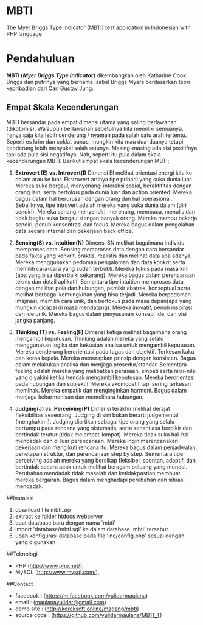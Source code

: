 # MBTI
The Myer Briggs Type Indicator (MBTI) test application in Indonesian with PHP language

# Pendahuluan
**MBTI (*Myer Briggs Type Indicator*)** dikembangkan oleh Katharine Cook Briggs dan putrinya yang bernama Isabel Briggs Myers berdasarkan teori kepribadian dari Carl Gustav Jung.

## Empat Skala Kecenderungan
MBTI bersandar pada empat dimensi utama yang saling berlawanan (dikotomis). Walaupun berlawanan sebetulnya kita memiliki semuanya, hanya saja kita lebih cenderung / nyaman pada salah satu arah tertentu. Seperti es krim dan coklat panas, mungkin kita mau dua-duanya tetapi cenderung lebih menyukai salah satunya. Masing-masing ada sisi positifnya tapi ada pula sisi negatifnya. Nah, seperti itu pula dalam skala kecenderungan MBTI. Berikut empat skala kecenderungan MBTI;

1. **Extrovert (E) vs. Introvert(I)** 
Dimensi EI melihat orientasi energi kita ke dalam atau ke luar. Ekstrovert artinya tipe pribadi yang suka dunia luar. Mereka suka bergaul, menyenangi interaksi sosial, beraktifitas dengan orang lain, serta berfokus pada dunia luar dan action oriented. Mereka bagus dalam hal berurusan dengan orang dan hal operasional. Sebaliknya, tipe introvert adalah mereka yang suka dunia dalam
(diri sendiri). Mereka senang menyendiri, merenung, membaca, menulis dan tidak begitu suka bergaul dengan banyak orang.  Mereka mampu bekerja sendiri, penuh konsentrasi dan focus. Mereka bagus dalam pengolahan data secara internal dan pekerjaan back office.

2. **Sensing(S) vs. Intuition(N)** 
Dimensi SN melihat bagaimana individu memproses data. Sensing memproses data dengan cara bersandar pada fakta yang konkrit, praktis, realistis dan melihat data apa adanya. Mereka menggunakan pedoman pengalaman dan data konkrit serta memilih cara-cara yang sudah terbukti. Mereka fokus pada masa kini
(apa yang bisa diperbaiki sekarang). Mereka bagus dalam perencanaan teknis dan detail aplikatif. Sementara tipe intuition memproses data dengan melihat pola dan hubungan, pemikir abstrak, konseptual serta melihat berbagai kemungkinan yang bisa terjadi. Mereka berpedoman imajinasi, memilih cara unik, dan berfokus pada masa depan(apa yang mungkin dicapai di masa mendatang). Mereka inovatif, penuh inspirasi dan ide unik. Mereka bagus dalam penyusunan konsep, ide, dan visi jangka panjang.

3. **Thinking (T) vs. Feeling(F)** 
Dimensi ketiga melihat bagaimana orang mengambil keputusan. Thinking adalah mereka yang selalu menggunakan logika dan kekuatan analisa untuk mengambil keputusan. Mereka cenderung berorientasi pada tugas dan objektif. Terkesan kaku dan keras kepala. Mereka menerapkan prinsip dengan konsisten. Bagus dalam melakukan analisa dan menjaga prosedur/standar. Sementara feeling adalah mereka yang melibatkan perasaan, empati serta nilai-nilai yang diyakini ketika hendak mengambil keputusan. Mereka berorientasi pada hubungan dan subjektif. Mereka akomodatif tapi sering terkesan memihak. Mereka empatik dan menginginkan harmoni. Bagus dalam menjaga keharmonisan dan memelihara hubungan.

4. **Judging(J) vs. Perceiving(P)** 
Dimensi terakhir melihat derajat fleksibilitas seseorang. Judging di sini bukan berarti judgemental
(menghakimi). Judging diartikan sebagai tipe orang yang selalu bertumpu pada rencana yang sistematis, serta senantiasa berpikir dan bertindak teratur (tidak melompat-lompat). Mereka tidak suka hal-hal mendadak dan di luar perencanaan. Mereka ingin merencanakan pekerjaan dan mengikuti rencana itu.  Mereka bagus dalam penjadwalan, penetapan struktur, dan perencanaan step by step. Sementara tipe perceiving adalah mereka yang bersikap fleksibel, spontan, adaptif, dan bertindak secara acak untuk melihat beragam peluang yang muncul. Perubahan mendadak tidak masalah dan ketidakpastian membuat mereka bergairah. Bagus dalam menghadapi perubahan dan situasi mendadak.

##Instalasi
1. download file mbti.zip 
2. extract ke folder htdocs webserver
3. buat database baru dengan nama 'mbti'
4. import 'database/mbti.sql' ke dalam database 'mbti' tersebut
5. ubah konfigurasi database pada file 'inc/config.php' sesuai dengan yang digunakan 

##Teknologi
+ PHP (http://www.php.net/), 
+ MySQL (http://www.mysql.com/), 

##Contact
+ facebook     : (https://m.facebook.com/yulidarmaulana)
+ email        : (maulanayulidar@gmail.com)
+ demo site    : (http://koreksoft.online/magang/mbti)
+ source code  : (https://github.com/yulidarmaulana/MBTI_T)
